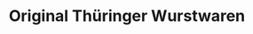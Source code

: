 ---
title: "Original Thüringer Wurstwaren"
url: /triptis/original-thueringer-wurstwaren/
shop: Metzgerei
---